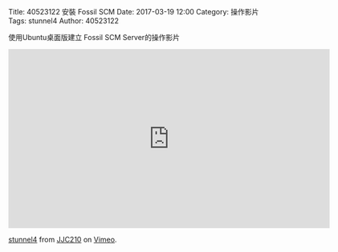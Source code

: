 Title: 40523122 安裝 Fossil SCM 
Date: 2017-03-19 12:00
Category: 操作影片
Tags: stunnel4
Author: 40523122
 
使用Ubuntu桌面版建立 Fossil SCM Server的操作影片

<!-- PELICAN_END_SUMMARY -->

<iframe src="https://player.vimeo.com/video/214970230" width="640" height="357" frameborder="0" webkitallowfullscreen mozallowfullscreen allowfullscreen></iframe>
<p><a href="https://vimeo.com/214970230">stunnel4</a> from <a href="https://vimeo.com/user58912544">JJC210</a> on <a href="https://vimeo.com">Vimeo</a>.</p>